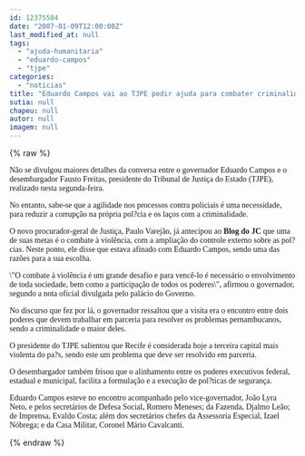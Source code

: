 ```yaml
---
id: 12375584
date: "2007-01-09T12:00:00Z"
last_modified_at: null
tags:
  - "ajuda-humanitaria"
  - "eduardo-campos"
  - "tjpe"
categories:
  - "noticias"
title: "Eduardo Campos vai ao TJPE pedir ajuda para combater criminalidade"
sutia: null
chapeu: null
autor: null
imagem: null
---
```

{% raw %}
<p><P><FONT face=Verdana>Não se divulgou maiores detalhes da conversa entre o governador Eduardo Campos e o desembargador Fausto Freitas, presidente do Tribunal de Justiça do Estado (TJPE), realizado nesta segunda-feira. </FONT></P></p>
<p><P><FONT face=Verdana>No entanto, sabe-se que a agilidade nos processos contra policiais é uma necessidade, para reduzir a corrupção na própria pol?cia e os laços com a criminalidade.</FONT></P></p>
<p><P><FONT face=Verdana>O novo procurador-geral de Justiça, Paulo Varejão, já antecipou ao <STRONG>Blog do JC</STRONG> que uma de suas metas é o combate à violência, com a ampliação do controle externo sobre as pol?cias. Neste ponto, ele disse que estava afinado com Eduardo Campos, sendo uma das razões para a sua escolha.</FONT></P></p>
<p><P><FONT face=Verdana>\"O combate à violência é um grande desafio e para vencê-lo é necessário o envolvimento de toda sociedade, bem como a participação de todos os poderes\", afirmou o governador, segundo a nota oficial divulgada pelo palácio do Governo. </FONT></P></p>
<p><P><FONT face=Verdana>No discurso que fez por lá, o governador ressaltou que a visita era o encontro entre dois poderes que devem trabalhar em parceria para resolver os problemas pernambucanos, sendo a criminalidade o maior deles. </FONT></P></p>
<p><P><FONT face=Verdana>O presidente do TJPE salientou que Recife é considerada hoje a terceira capital mais violenta do pa?s, sendo este um problema que deve ser resolvido em parceria. </FONT></P></p>
<p><P><FONT face=Verdana>O desembargador também frisou que o alinhamento entre os poderes executivos federal, estadual e municipal, facilita a formulação e a execução de pol?ticas de segurança. </FONT></P></p>
<p><P><FONT face=Verdana>Eduardo Campos esteve no encontro acompanhado pelo vice-governador, João Lyra Neto, e pelos secretários de Defesa Social, Romero Meneses; da Fazenda, Djalmo Leão; de Imprensa, Evaldo Costa; além dos secretários chefes da Assessoria Especial, Izael Nóbrega; e da Casa Militar, Coronel Mário Cavalcanti.</FONT></P> </p>
{% endraw %}
